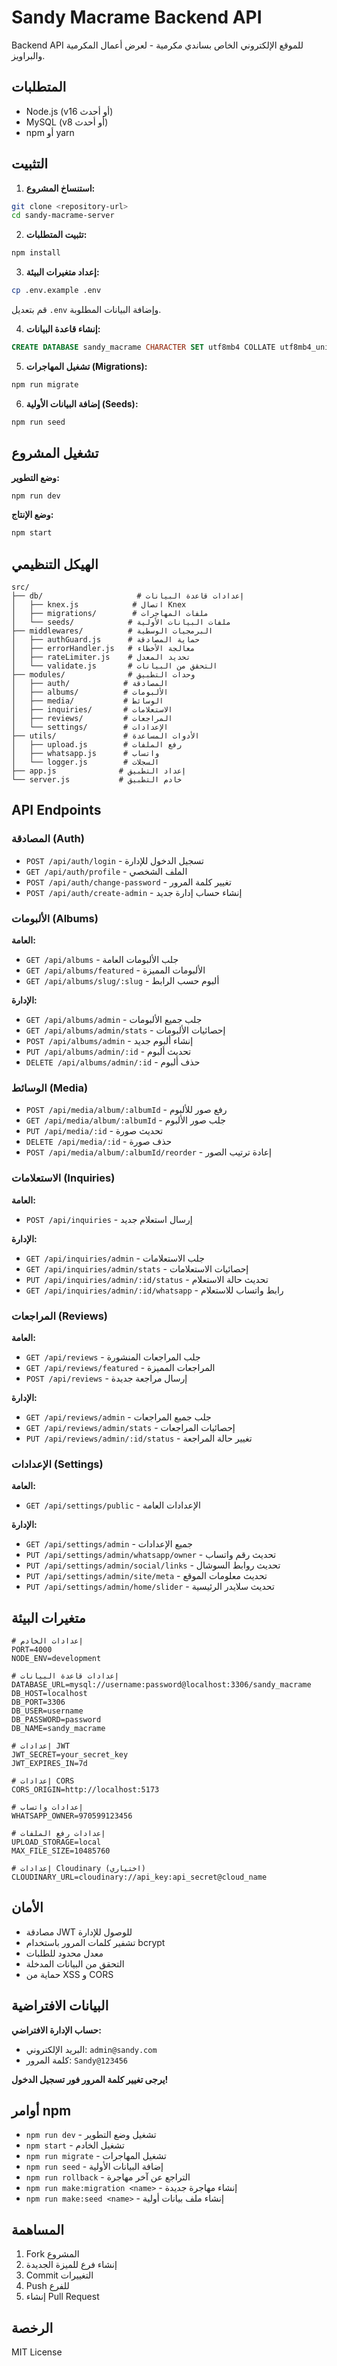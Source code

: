 # Sandy Macrame Backend API

Backend API للموقع الإلكتروني الخاص بساندي مكرمية - لعرض أعمال المكرمية والبراويز.

## المتطلبات

- Node.js (v16 أو أحدث)
- MySQL (v8 أو أحدث)
- npm أو yarn

## التثبيت

1. **استنساخ المشروع:**
```bash
git clone <repository-url>
cd sandy-macrame-server
```

2. **تثبيت المتطلبات:**
```bash
npm install
```

3. **إعداد متغيرات البيئة:**
```bash
cp .env.example .env
```
قم بتعديل `.env` وإضافة البيانات المطلوبة.

4. **إنشاء قاعدة البيانات:**
```sql
CREATE DATABASE sandy_macrame CHARACTER SET utf8mb4 COLLATE utf8mb4_unicode_ci;
```

5. **تشغيل المهاجرات (Migrations):**
```bash
npm run migrate
```

6. **إضافة البيانات الأولية (Seeds):**
```bash
npm run seed
```

## تشغيل المشروع

**وضع التطوير:**
```bash
npm run dev
```

**وضع الإنتاج:**
```bash
npm start
```

## الهيكل التنظيمي

```
src/
├── db/                     # إعدادات قاعدة البيانات
│   ├── knex.js            # اتصال Knex
│   ├── migrations/        # ملفات المهاجرات
│   └── seeds/            # ملفات البيانات الأولية
├── middlewares/          # البرمجيات الوسطية
│   ├── authGuard.js      # حماية المصادقة
│   ├── errorHandler.js   # معالجة الأخطاء
│   ├── rateLimiter.js    # تحديد المعدل
│   └── validate.js       # التحقق من البيانات
├── modules/              # وحدات التطبيق
│   ├── auth/            # المصادقة
│   ├── albums/          # الألبومات
│   ├── media/           # الوسائط
│   ├── inquiries/       # الاستعلامات
│   ├── reviews/         # المراجعات
│   └── settings/        # الإعدادات
├── utils/               # الأدوات المساعدة
│   ├── upload.js        # رفع الملفات
│   ├── whatsapp.js      # واتساب
│   └── logger.js        # السجلات
├── app.js              # إعداد التطبيق
└── server.js           # خادم التطبيق
```

## API Endpoints

### المصادقة (Auth)
- `POST /api/auth/login` - تسجيل الدخول للإدارة
- `GET /api/auth/profile` - الملف الشخصي
- `POST /api/auth/change-password` - تغيير كلمة المرور
- `POST /api/auth/create-admin` - إنشاء حساب إدارة جديد

### الألبومات (Albums)
**العامة:**
- `GET /api/albums` - جلب الألبومات العامة
- `GET /api/albums/featured` - الألبومات المميزة
- `GET /api/albums/slug/:slug` - ألبوم حسب الرابط

**الإدارة:**
- `GET /api/albums/admin` - جلب جميع الألبومات
- `GET /api/albums/admin/stats` - إحصائيات الألبومات
- `POST /api/albums/admin` - إنشاء ألبوم جديد
- `PUT /api/albums/admin/:id` - تحديث ألبوم
- `DELETE /api/albums/admin/:id` - حذف ألبوم

### الوسائط (Media)
- `POST /api/media/album/:albumId` - رفع صور للألبوم
- `GET /api/media/album/:albumId` - جلب صور الألبوم
- `PUT /api/media/:id` - تحديث صورة
- `DELETE /api/media/:id` - حذف صورة
- `POST /api/media/album/:albumId/reorder` - إعادة ترتيب الصور

### الاستعلامات (Inquiries)
**العامة:**
- `POST /api/inquiries` - إرسال استعلام جديد

**الإدارة:**
- `GET /api/inquiries/admin` - جلب الاستعلامات
- `GET /api/inquiries/admin/stats` - إحصائيات الاستعلامات
- `PUT /api/inquiries/admin/:id/status` - تحديث حالة الاستعلام
- `GET /api/inquiries/admin/:id/whatsapp` - رابط واتساب للاستعلام

### المراجعات (Reviews)
**العامة:**
- `GET /api/reviews` - جلب المراجعات المنشورة
- `GET /api/reviews/featured` - المراجعات المميزة
- `POST /api/reviews` - إرسال مراجعة جديدة

**الإدارة:**
- `GET /api/reviews/admin` - جلب جميع المراجعات
- `GET /api/reviews/admin/stats` - إحصائيات المراجعات
- `PUT /api/reviews/admin/:id/status` - تغيير حالة المراجعة

### الإعدادات (Settings)
**العامة:**
- `GET /api/settings/public` - الإعدادات العامة

**الإدارة:**
- `GET /api/settings/admin` - جميع الإعدادات
- `PUT /api/settings/admin/whatsapp/owner` - تحديث رقم واتساب
- `PUT /api/settings/admin/social/links` - تحديث روابط السوشال
- `PUT /api/settings/admin/site/meta` - تحديث معلومات الموقع
- `PUT /api/settings/admin/home/slider` - تحديث سلايدر الرئيسية

## متغيرات البيئة

```env
# إعدادات الخادم
PORT=4000
NODE_ENV=development

# إعدادات قاعدة البيانات
DATABASE_URL=mysql://username:password@localhost:3306/sandy_macrame
DB_HOST=localhost
DB_PORT=3306
DB_USER=username
DB_PASSWORD=password
DB_NAME=sandy_macrame

# إعدادات JWT
JWT_SECRET=your_secret_key
JWT_EXPIRES_IN=7d

# إعدادات CORS
CORS_ORIGIN=http://localhost:5173

# إعدادات واتساب
WHATSAPP_OWNER=970599123456

# إعدادات رفع الملفات
UPLOAD_STORAGE=local
MAX_FILE_SIZE=10485760

# إعدادات Cloudinary (اختياري)
CLOUDINARY_URL=cloudinary://api_key:api_secret@cloud_name
```

## الأمان

- مصادقة JWT للوصول للإدارة
- تشفير كلمات المرور باستخدام bcrypt
- معدل محدود للطلبات
- التحقق من البيانات المدخلة
- حماية من XSS و CORS

## البيانات الافتراضية

**حساب الإدارة الافتراضي:**
- البريد الإلكتروني: `admin@sandy.com`
- كلمة المرور: `Sandy@123456`

**يرجى تغيير كلمة المرور فور تسجيل الدخول!**

## أوامر npm

- `npm run dev` - تشغيل وضع التطوير
- `npm start` - تشغيل الخادم
- `npm run migrate` - تشغيل المهاجرات
- `npm run seed` - إضافة البيانات الأولية
- `npm run rollback` - التراجع عن آخر مهاجرة
- `npm run make:migration <name>` - إنشاء مهاجرة جديدة
- `npm run make:seed <name>` - إنشاء ملف بيانات أولية

## المساهمة

1. Fork المشروع
2. إنشاء فرع للميزة الجديدة
3. Commit التغييرات
4. Push للفرع
5. إنشاء Pull Request

## الرخصة

MIT License